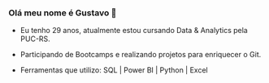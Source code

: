 ### Olá meu nome é Gustavo 👋

- Eu tenho 29 anos, atualmente estou cursando Data & Analytics pela PUC-RS.

- Participando de Bootcamps e realizando projetos para enriquecer o Git.

- Ferramentas que utilizo: SQL | Power BI | Python | Excel

<!--
**GustavoCecco/GustavoCecco** is a ✨ _special_ ✨ repository because its `README.md` (this file) appears on your GitHub profile.

Here are some ideas to get you started:

- 🔭 I’m currently working on ...
- 🌱 I’m currently learning ...
- 👯 I’m looking to collaborate on ...
- 🤔 I’m looking for help with ...
- 💬 Ask me about ...
- 📫 How to reach me: ...
- 😄 Pronouns: ...
- ⚡ Fun fact: ...
-->
